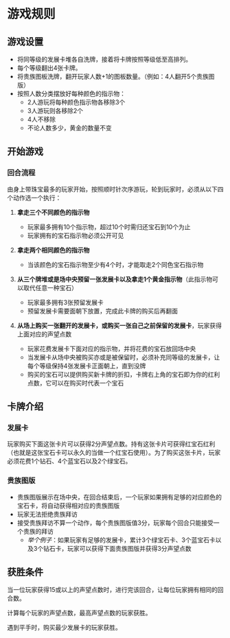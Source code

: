 # 游戏规则

## 游戏设置
- 将同等级的发展卡堆各自洗牌，接着将卡牌按照等级低至高排列。
- 每个等级翻出4张卡牌。
- 将贵族图板洗牌，翻开玩家人数+1的图板数量。（例如：4人翻开5个贵族图版）
- 按照人数分类摆放好每种颜色的指示物：
  - 2人游玩将每种颜色指示物各移除3个
  - 3人游玩则各移除2个
  - 4人不移除
  - 不论人数多少，黄金的数量不变

## 开始游戏
### 回合流程
由身上带珠宝最多的玩家开始，按照顺时针次序游玩，轮到玩家时，必须从以下四个动作选一个执行：

1. ​**​拿走三个不同颜色的指示物​**​
   - 玩家最多拥有10个指示物，超过10个时需归还宝石到10个为止
   - 玩家拥有的宝石指示物必须公开可见

2. ​**​拿走两个相同颜色的指示物​**​
   - 当该颜色的宝石指示物至少有4个时，才能取走2个同色宝石指示物

3. ​**​从三个牌堆或是场中央预留一张发展卡以及拿走1个黄金指示物​**​（此指示物可以取代任意一种宝石）
   - 玩家最多拥有3张预留发展卡
   - 预留发展卡需要面朝下放置，完成此卡牌的购买后再翻面

4. ​**​从场上购买一张翻开的发展卡，或购买一张自己之前保留的发展卡​**​，玩家获得上面对应的声望点数
   - 玩家花费发展卡下面对应的指示物，并将花费的宝石放回场中央
   - 当发展卡从场中央被购买亦或是被保留时，必须补充同等级的发展卡，让每个等级保持4张发展卡正面朝上，直到没牌
   - 购买的宝石可以提供购买新卡牌的折扣，卡牌右上角的宝石即为你的红利点数，它可以在购买时代表一个宝石

## 卡牌介绍
### 发展卡
玩家购买下面这张卡片可以获得2分声望点数。持有这张卡片可获得红宝石红利（也就是这张宝石卡可以永久的当做一个红宝石使用）。为了购买这张卡片，玩家必须花费1个钻石、4个蓝宝石以及2个绿宝石。

### 贵族图版
- 贵族图版展示在场中央，在回合结束后，一个玩家如果拥有足够的对应颜色的宝石卡，将自动获得相对应的贵族图版
- 玩家无法拒绝贵族拜访
- 接受贵族拜访不算一个动作，每个贵族图版值3分，玩家每个回合只能接受一个贵族的拜访
  - *举个例子*：如果玩家有足够的发展卡，累计3个绿宝石卡、3个蓝宝石卡以及3个钻石卡，玩家可以获得下面贵族图版并获得3分声望点数

## 获胜条件
当一位玩家获得15或以上的声望点数时，进行完该回合，让每位玩家拥有相同的回合数。

计算每个玩家的声望点数，最高声望点数的玩家获胜。

遇到平手时，购买最少发展卡的玩家获胜。